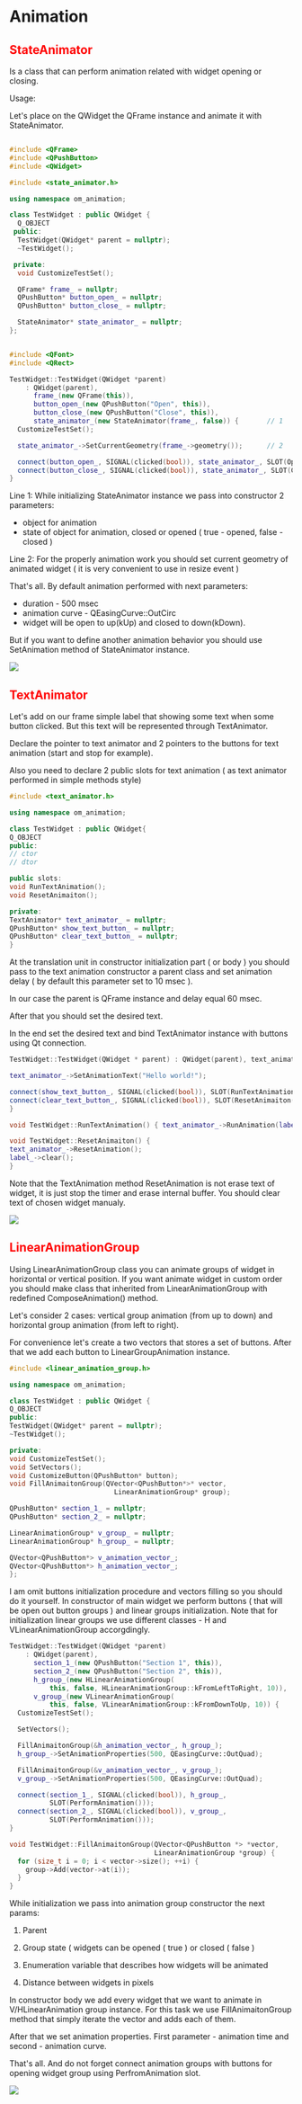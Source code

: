 # Animation

<font color='red'>StateAnimator</font>
-------------------------------------

Is a class that can perform animation related with widget opening or closing. 

Usage:

Let's place on the QWidget the QFrame instance and animate it with StateAnimator.

```C++

#include <QFrame>
#include <QPushButton>
#include <QWidget>

#include <state_animator.h>

using namespace om_animation;

class TestWidget : public QWidget {
  Q_OBJECT
 public:
  TestWidget(QWidget* parent = nullptr);
  ~TestWidget();

 private:
  void CustomizeTestSet();

  QFrame* frame_ = nullptr;
  QPushButton* button_open_ = nullptr;
  QPushButton* button_close_ = nullptr;

  StateAnimator* state_animator_ = nullptr;
};

```

```C++

#include <QFont>
#include <QRect>

TestWidget::TestWidget(QWidget *parent)
    : QWidget(parent),
      frame_(new QFrame(this)),
      button_open_(new QPushButton("Open", this)),
      button_close_(new QPushButton("Close", this)),
      state_animator_(new StateAnimator(frame_, false)) {		// 1
  CustomizeTestSet();

  state_animator_->SetCurrentGeometry(frame_->geometry());		// 2

  connect(button_open_, SIGNAL(clicked(bool)), state_animator_, SLOT(Open()));
  connect(button_close_, SIGNAL(clicked(bool)), state_animator_, SLOT(Close()));
}

```

Line 1: While initializing StateAnimator instance we pass into constructor 2 parameters:

- object for animation
- state of object for animation, closed or opened ( true - opened, false - closed )

Line 2: For the properly animation work you should set current geometry of animated widget ( it is very convenient to use in resize event )

That's all. By default animation performed with next parameters:

- duration - 500 msec
- animation curve - QEasingCurve::OutCirc
- widget will be open to up(kUp) and closed to down(kDown).

But if you want to define another animation behavior you should use SetAnimation method of StateAnimator instance.

<img src='https://github.com/OrdinaryMind/om_engine/blob/om_engine_v_1_0/examples/animation_state_example.gif'>

<font color='red'>TextAnimator</font>
-------------------------------------

Let's add on our frame simple label that showing some text when some button clicked. But this text will be represented through TextAnimator.

Declare the pointer to text animator and 2 pointers to the buttons for text animation (start and stop for example).

Also you need to declare 2 public slots for text animation ( as text animator performed in simple methods style)

```C++
#include <text_animator.h>

using namespace om_animation;

class TestWidget : public QWidget{
Q_OBJECT
public:
// ctor
// dtor

public slots:
void RunTextAnimation();
void ResetAnimaiton();

private:
TextAnimator* text_animator_ = nullptr;
QPushButton* show_text_button_ = nullptr;
QPushButton* clear_text_button_ = nullptr;
}
```

At the translation unit in constructor initialization part ( or body ) you should pass to the text animation constructor a parent class and set animation delay ( by default this parameter set to 10 msec ).

In our case the parent is QFrame instance and delay equal 60 msec.

After that you should set the desired text.

In the end set the desired text and bind TextAnimator instance with buttons using Qt connection.


```C++
TestWidget::TestWidget(QWidget * parent) : QWidget(parent), text_animator(new TextAnimator(frame_, 60)) {

text_animator_->SetAnimationText("Hello world!");

connect(show_text_button_, SIGNAL(clicked(bool)), SLOT(RunTextAnimation()));
connect(clear_text_button_, SIGNAL(clicked(bool)), SLOT(ResetAnimaiton()));
}

void TestWidget::RunTextAnimation() { text_animator_->RunAnimation(label_); }

void TestWidget::ResetAnimaiton() {
text_animator_->ResetAnimation();
label_->clear();
}
```

Note that the TextAnimation method ResetAnimation is not erase text of widget, it is just stop the timer and erase internal buffer. You should clear text of chosen widget manualy.

<img src='https://github.com/OrdinaryMind/om_engine/blob/om_engine_v_1_0/examples/text_animator_example.gif'>

<font color='red'>LinearAnimationGroup</font>
---------------------------------------------

Using LinearAnimationGroup class you can animate groups of widget in horizontal or vertical position. If you want animate widget in custom order you should make class that inherited from LinearAnimationGroup with redefined ComposeAnimation() method.

Let's consider 2 cases: vertical group animation (from up to down) and horizontal group animation (from left to right).

For convenience let's create a two vectors that stores a set of buttons. After that we add each button to LinearGroupAnimation instance.

```C++
#include <linear_animation_group.h>

using namespace om_animation;

class TestWidget : public QWidget {
Q_OBJECT
public:
TestWidget(QWidget* parent = nullptr);
~TestWidget();

private:
void CustomizeTestSet();
void SetVectors();
void CustomizeButton(QPushButton* button);
void FillAnimaitonGroup(QVector<QPushButton*>* vector,
                          LinearAnimationGroup* group);

QPushButton* section_1_ = nullptr;
QPushButton* section_2_ = nullptr;

LinearAnimationGroup* v_group_ = nullptr;
LinearAnimationGroup* h_group_ = nullptr;

QVector<QPushButton*> v_animation_vector_;
QVector<QPushButton*> h_animation_vector_;
};
```
I am omit buttons initialization procedure and vectors filling so you should do it yourself.
In constructor of main widget we perform buttons ( that will be open out button groups ) and linear groups initialization. Note that for initialization linear groups we use different classes - H and VLinearAnimationGroup accorgdingly.

```C++
TestWidget::TestWidget(QWidget *parent)
    : QWidget(parent),
      section_1_(new QPushButton("Section 1", this)),
      section_2_(new QPushButton("Section 2", this)),
      h_group_(new HLinearAnimationGroup(
          this, false, HLinearAnimationGroup::kFromLeftToRight, 10)),
      v_group_(new VLinearAnimationGroup(
          this, false, VLinearAnimationGroup::kFromDownToUp, 10)) {
  CustomizeTestSet();

  SetVectors();

  FillAnimaitonGroup(&h_animation_vector_, h_group_);
  h_group_->SetAnimationProperties(500, QEasingCurve::OutQuad);

  FillAnimaitonGroup(&v_animation_vector_, v_group_);
  v_group_->SetAnimationProperties(500, QEasingCurve::OutQuad);

  connect(section_1_, SIGNAL(clicked(bool)), h_group_,
          SLOT(PerformAnimation()));
  connect(section_2_, SIGNAL(clicked(bool)), v_group_,
          SLOT(PerformAnimation()));
}
```
```C++
void TestWidget::FillAnimaitonGroup(QVector<QPushButton *> *vector,
                                    LinearAnimationGroup *group) {
  for (size_t i = 0; i < vector->size(); ++i) {
    group->Add(vector->at(i));
  }
}
```

While initialization we pass into animation group constructor the next params:

1) Parent

2) Group state ( widgets can be opened ( true ) or closed ( false )

3) Enumeration variable that describes how widgets will be animated

4) Distance between widgets in pixels

In constructor body we add every widget that we want to animate in V/HLinearAnimation group instance. For this task we use FillAnimaitonGroup method that simply iterate the vector and adds each of them.

After that we set animation properties. First parameter - animation time and second - animation curve.

That's all. And do not forget connect animation groups with buttons for opening widget group using PerfromAnimation slot.

<img src='https://github.com/OrdinaryMind/om_engine/blob/om_engine_v_1_0/examples/animation_group_example.gif'>


